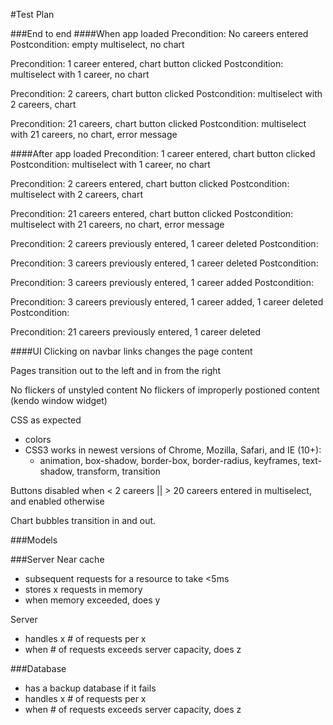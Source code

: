 #Test Plan

###End to end
####When app loaded
Precondition: No careers entered
Postcondition: empty multiselect, no chart

Precondition: 1 career entered, chart button clicked
Postcondition: multiselect with 1 career, no chart

Precondition: 2 careers, chart button clicked
Postcondition: multiselect with 2 careers, chart

Precondition: 21 careers, chart button clicked
Postcondition: multiselect with 21 careers, no chart, error message

####After app loaded
Precondition: 1 career entered, chart button clicked
Postcondition: multiselect with 1 career, no chart

Precondition: 2 careers entered, chart button clicked
Postcondition: multiselect with 2 careers, chart

Precondition: 21 careers entered, chart button clicked
Postcondition: multiselect with 21 careers, no chart, error message

Precondition: 2 careers previously entered, 1 career deleted
Postcondition:

Precondition: 3 careers previously entered, 1 career deleted
Postcondition:

Precondition: 3 careers previously entered, 1 career added
Postcondition:

Precondition: 3 careers previously entered, 1 career added, 1 career deleted
Postcondition:

Precondition: 21 careers previously entered, 1 career deleted

####UI
Clicking on navbar links changes the page content

Pages transition out to the left and in from the right

No flickers of unstyled content
No flickers of improperly postioned content (kendo window widget)

CSS as expected
- colors
- CSS3 works in newest versions of Chrome, Mozilla, Safari, and IE (10+):
   - animation, box-shadow, border-box, border-radius, keyframes, text-shadow, transform, transition

Buttons disabled when < 2 careers || > 20 careers entered in multiselect, and enabled otherwise

Chart bubbles transition in and out. 


###Models


###Server
Near cache 
- subsequent requests for a resource to take <5ms 
- stores x requests in memory
- when memory exceeded, does y

Server
- handles x # of requests per x
- when # of requests exceeds server capacity, does z 

###Database
- has a backup database if it fails
- handles x # of requests per x
- when # of requests exceeds server capacity, does z 